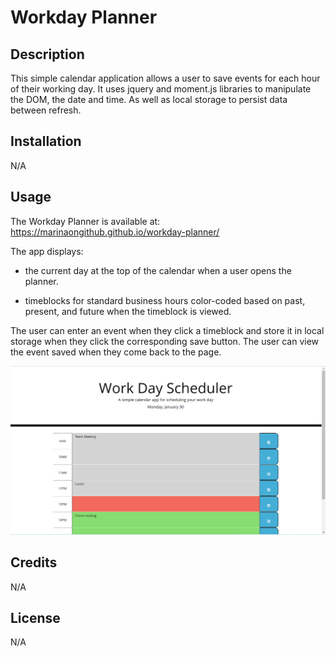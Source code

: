 # Workday Planner

## Description

This simple calendar application allows a user to save events for each hour of their working day.
It uses jquery and moment.js libraries to manipulate the DOM, the date and time. As well as local storage to persist data between refresh.

## Installation

N/A

## Usage

The Workday Planner is available at: https://marinaongithub.github.io/workday-planner/

The app displays: 
- the current day at the top of the calendar when a user opens the planner.

- timeblocks for standard business hours color-coded based on past, present, and future when the timeblock is viewed.

The user can enter an event when they click a timeblock and store it in local storage when they click the corresponding save button.
The user can view the event saved when they come back to the page.


![alt text](assets/images/screenshot.png)


## Credits

N/A

## License

N/A
